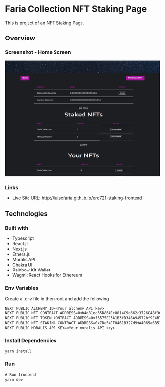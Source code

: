 # Faria Collection NFT Staking Page

This is project of an NFT Staking Page.

## Overview

### Screenshot - Home Screen

![Desktop Design](/public/homescreen.PNG)


### Links

- Live Site URL: http://luiscfaria.github.io/erc721-staking-frontend

## Technologies

### Built with

- Typescript
- React.js
- Next.js
- Ethers.js
- Moralis API
- Chakra UI
- Rainbow Kit Wallet
- Wagmi: React Hooks for Ethereum

### Env Variables

Create a .env file in then root and add the following

```
NEXT_PUBLIC_ALCHEMY_ID=<Your alchemy API key>
NEXT_PUBLIC_NFT_CONTRACT_ADDRESS=0xb4d81ec55D86AEc8814C9d662c3726C48f3C5bdA
NEXT_PUBLIC_NFT_TOKEN_CONTRACT_ADDRESS=0xf3575E93A1B3fD346A94572bf9E4B784f3af9b65
NEXT_PUBLIC_NFT_STAKING_CONTRACT_ADDRESS=0x7De54EF8461B327d99A4065a6B5105bf83f6A445
NEXT_PUBLIC_MORALIS_API_KEY=<Your moralis API key>
```

### Install Dependencies

```
yarn install
```

### Run

```
# Run frontend
yarn dev
```





